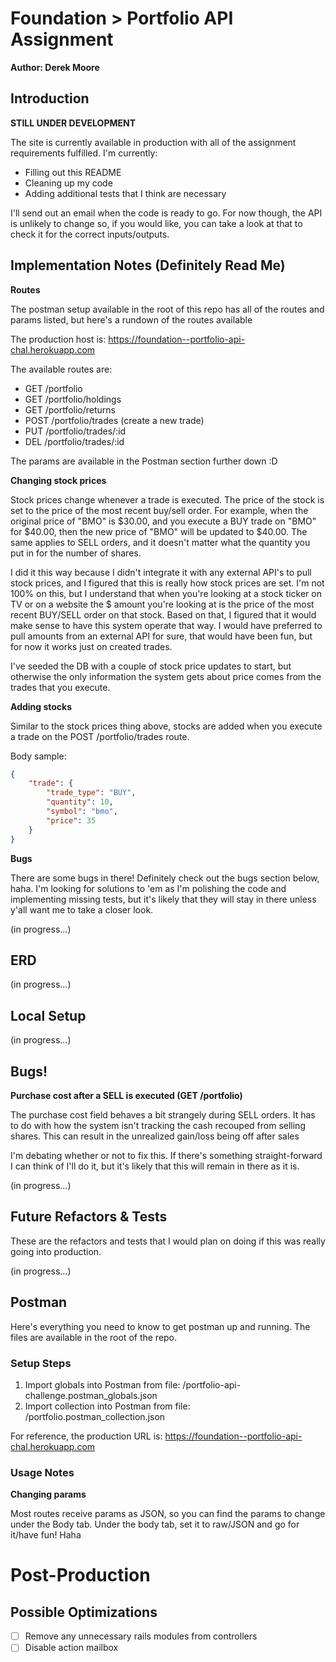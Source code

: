 # Foundation > Portfolio API Assignment

**Author: Derek Moore**

## Introduction

**STILL UNDER DEVELOPMENT**

The site is currently available in production with all of the assignment requirements
fulfilled. I'm currently:
- Filling out this README
- Cleaning up my code
- Adding additional tests that I think are necessary

I'll send out an email when the code is ready to go. For now though, the API is unlikely
to change so, if you would like, you can take a look at that to check it for the correct
inputs/outputs.

## Implementation Notes (Definitely Read Me)

**Routes**

The postman setup available in the root of this repo has all of the routes and params
listed, but here's a rundown of the routes available

The production host is: https://foundation--portfolio-api-chal.herokuapp.com

The available routes are:
- GET /portfolio
- GET /portfolio/holdings
- GET /portfolio/returns
- POST /portfolio/trades (create a new trade)
- PUT /portfolio/trades/:id
- DEL /portfolio/trades/:id

The params are available in the Postman section further down :D

**Changing stock prices**

Stock prices change whenever a trade is executed. The price of the stock is set to the price
of the most recent buy/sell order. For example, when the original price of "BMO" is $30.00,
and you execute a BUY trade on "BMO" for $40.00, then the new price of "BMO" will be updated
to $40.00. The same applies to SELL orders, and it doesn't matter what the quantity you put
in for the number of shares.

I did it this way because I didn't integrate it with any external API's to pull stock prices,
and I figured that this is really how stock prices are set. I'm not 100% on this, but I understand that when you're
looking at a stock ticker on TV or on a website the $ amount you're looking at is the
price of the most recent BUY/SELL order on that stock. Based on that, I figured that it would
make sense to have this system operate that way. I would have preferred to pull amounts
from an external API for sure, that would have been fun, but for now it works just on created trades.

I've seeded the DB with a couple
of stock price updates to start, but otherwise the only information the system gets about
price comes from the trades that you execute.

**Adding stocks**

Similar to the stock prices thing above, stocks are added when you execute a trade
on the POST /portfolio/trades route.

Body sample:
```json
{
    "trade": {
        "trade_type": "BUY",
        "quantity": 10,
        "symbol": "bmo",
        "price": 35
    }
}
```

**Bugs**

There are some bugs in there! Definitely check out the bugs section below, haha. I'm
looking for solutions to 'em as I'm polishing the code and implementing missing tests,
but it's likely that they will stay in there unless y'all want me to take a closer look.

(in progress...)

## ERD

(in progress...)

## Local Setup

(in progress...)

## Bugs!

**Purchase cost after a SELL is executed (GET /portfolio)**

The purchase cost field behaves a bit strangely during SELL orders. It has to do with
how the system isn't tracking the cash recouped from selling shares. This can result
in the unrealized gain/loss being off after sales

I'm debating whether or not to fix this. If there's something straight-forward I can think of I'll
do it, but it's likely that this will remain in there as it is.

(in progress...)

## Future Refactors & Tests

These are the refactors and tests that I would plan on doing if this was really going into
production.

(in progress...)


## Postman

Here's everything you need to know to get postman up and running. The files are available
in the root of the repo.

### Setup Steps

1. Import globals into Postman from file: /portfolio-api-challenge.postman_globals.json
2. Import collection into Postman from file: /portfolio.postman_collection.json

For reference, the production URL is: https://foundation--portfolio-api-chal.herokuapp.com

### Usage Notes

**Changing params**

Most routes receive params as JSON, so you can find the params to change under the
Body tab. Under the body tab, set it to raw/JSON and go for it/have fun! Haha

# Post-Production

## Possible Optimizations
- [ ] Remove any unnecessary rails modules from controllers
- [ ] Disable action mailbox
